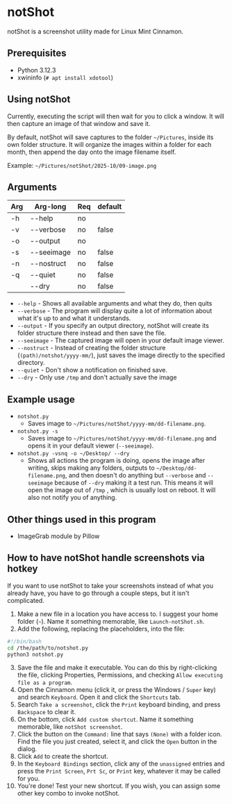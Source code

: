 # notShot

notShot is a screenshot utility made for Linux Mint Cinnamon.

## Prerequisites

- Python 3.12.3
- xwininfo (`# apt install xdotool`)

## Using notShot

Currently, executing the script will then wait for you to click a window. It will then capture an image of that window and save it.

By default, notShot will save captures to the folder `~/Pictures`, inside its own folder structure. It will organize the images within a folder for each month, then append the day onto the image filename itself.

Example: `~/Pictures/notShot/2025-10/09-image.png`

## Arguments

| Arg | Arg-long   | Req | default |
| --- | ---------- | --- | ------- |
| -h  | --help     | no  |         |
| -v  | --verbose  | no  | false   |
| -o  | --output   | no  |         |
| -s  | --seeimage | no  | false   |
| -n  | --nostruct | no  | false   |
| -q  | --quiet    | no  | false   |
|     | --dry      | no  | false   |

- `--help` - Shows all available arguments and what they do, then quits
- `--verbose` - The program will display quite a lot of information about what it's up to and what it understands.
- `--output` - If you specify an output directory, notShot will create its folder structure there instead and then save the file.
- `--seeimage` - The captured image will open in your default image viewer.
- `--nostruct` - Instead of creating the folder structure (`(path)/notshot/yyyy-mm/`), just saves the image directly to the specified directory.
- `--quiet` - Don't show a notification on finished save.
- `--dry` - Only use `/tmp` and don't actually save the image

## Example usage

- `notshot.py`
  - Saves image to `~/Pictures/notShot/yyyy-mm/dd-filename.png`.
- `notshot.py -s`
  - Saves image to `~/Pictures/notShot/yyyy-mm/dd-filename.png` and opens it in your default viewer (`--seeimage`).
- `notshot.py -vsnq -o ~/Desktop/ --dry`
  - Shows all actions the program is doing, opens the image after writing, skips making any folders, outputs to `~/Desktop/dd-filename.png`, and then doesn't do anything but `--verbose` and `--seeimage` because of `--dry` making it a test run. This means it will open the image out of `/tmp` , which is usually lost on reboot. It will also not notify you of anything.

## Other things used in this program

- ImageGrab module by Pillow

## How to have notShot handle screenshots via hotkey
If you want to use notShot to take your screenshots instead of what you already have, you have to go through a couple steps, but it isn't complicated.

1. Make a new file in a location you have access to. I suggest your home folder (`~`). Name it something memorable, like `Launch-notShot.sh`.
2. Add the following, replacing the placeholders, into the file:
```sh
#!/bin/bash
cd /the/path/to/notshot.py
python3 notshot.py
```
3. Save the file and make it executable. You can do this by right-clicking the file, clicking Properties, Permissions, and checking `Allow executing file as a program`.
4. Open the Cinnamon menu (click it, or press the Windows / `Super` key) and search `Keyboard`. Open it and click the `Shortcuts` tab.
5. Search `Take a screenshot`, click the `Print` keyboard binding, and press `Backspace` to clear it. 
6. On the bottom, click `Add custom shortcut`. Name it something memorable, like `notShot screenshot`.
7. Click the button on the `Command:` line that says `(None)` with a folder icon. Find the file you just created, select it, and click the `Open` button in the dialog.
8. Click `Add` to create the shortcut.
9. In the `Keyboard Bindings` section, click any of the `unassigned` entries and press the `Print Screen`, `Prt Sc`, or `Print` key, whatever it may be called for you.
10. You're done! Test your new shortcut. If you wish, you can assign some other key combo to invoke notShot.